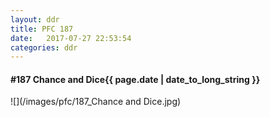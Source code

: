 ```yaml
---
layout: ddr
title: PFC 187
date:   2017-07-27 22:53:54
categories: ddr
---
```


#### **#187** Chance and Dice<span class="pull-right">{{ page.date | date_to_long_string }}</span>
![](/images/pfc/187_Chance and Dice.jpg)
